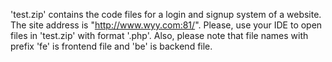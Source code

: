 'test.zip' contains the code files for a login and signup system of a website.
The site address is "http://www.wyy.com:81/".
Please, use your IDE to open files in 'test.zip' with format '.php'.
Also, please note that file names with prefix 'fe' is frontend file and 'be' is backend file.
